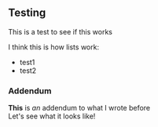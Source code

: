 ## Testing
This is a test to see if this works

I think this is how lists work:
<ul>
  <li>test1</li>
  <li>test2</li>
</ul>

### Addendum
<strong>This</strong> is <em>an</em> addendum to what I wrote before<br>
Let's see what it looks like!
